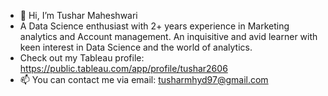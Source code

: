- 👋 Hi, I’m Tushar Maheshwari
- A Data Science enthusiast with 2+ years experience in Marketing analytics and Account management. An inquisitive and avid learner with keen interest in Data Science and the world of analytics.
- Check out my Tableau profile: https://public.tableau.com/app/profile/tushar2606
- 📫 You can contact me via email: tusharmhyd97@gmail.com
<!---
TusharMaheshwari97/TusharMaheshwari97 is a ✨ special ✨ repository because its `README.md` (this file) appears on your GitHub profile.
You can click the Preview link to take a look at your changes.
--->
